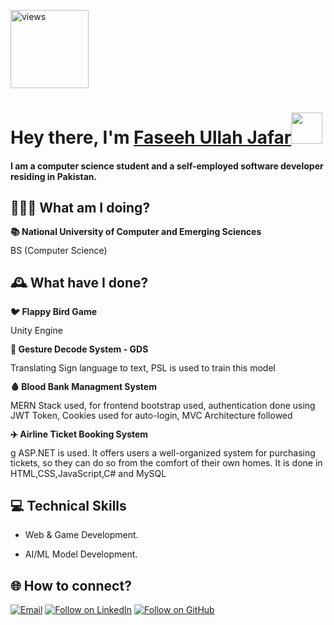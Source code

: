 <a href="https://github.com/faseehullahjafar"><img alt="views" title="Github views" src="https://komarev.com/ghpvc/?username=faseehullahjafar&style=flat-square" width="125"/></a>

<h1 align="left">Hey there, I'm <a href="https://www.linkedin.com/in/faseehullahjafar/">Faseeh Ullah Jafar</a><img src="https://media.giphy.com/media/hvRJCLFzcasrR4ia7z/giphy.gif" width="50">

#### I am a computer science student and a self-employed software developer residing in Pakistan.

## 🧑🏽‍💻 What am I doing?

<div style="line-height: 1.15">
    <b>📚 National University of Computer and Emerging Sciences</b>
    <p>BS (Computer Science)</p>
</div>

## 🕰 What have I done?

<div style="line-height: 1.15">
    <b>🐦 Flappy Bird Game</b>
    <p>Unity Engine</p>
</div>
    
<div style="line-height: 1.15">
    <b>🤟 Gesture Decode System - GDS</b>
    <p>Translating Sign language to text, PSL is used to train this model</p>
</div>

<div style="line-height: 1.15">
    <b>🩸 Blood Bank Managment System</b>
    <p>MERN Stack used, for frontend bootstrap used, authentication done using JWT Token, Cookies used for auto-login, MVC Architecture followed</p>
</div>

<div style="line-height: 1.15">
    <b>✈️ Airline Ticket Booking System</b>
    <p>g ASP.NET is used. It offers users a well-organized system for purchasing tickets, so they can do so from the comfort of their own homes. It is done in HTML,CSS,JavaScript,C# and MySQL</p>
</div>
    
## 💻 Technical Skills

- Web & Game Development.

- AI/ML Model Development.

<h2 align="left">🌐 How to connect?</h2>
<p align="left">
  <a href="mailto:fashne738@gmail.com"><img title="Email" src="https://img.shields.io/badge/Gmail-D14836?style=for-the-badge&logo=gmail&logoColor=white"/></a>
  <a href="https://www.linkedin.com/in/faseeh-ullah-jafar-6a7518239/"><img title="Follow on LinkedIn" src="https://img.shields.io/badge/LinkedIn-0077B5?style=for-the-badge&logo=linkedin&logoColor=white"/></a>
  <a href="https://github.com/FaseehUllahJafar"><img title="Follow on GitHub" src="https://img.shields.io/badge/GitHub-100000?style=for-the-badge&logo=github&logoColor=white"/></a>
</p>

